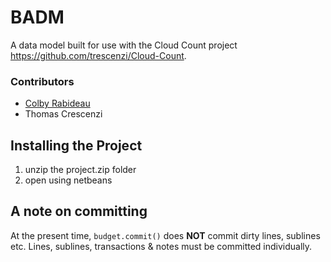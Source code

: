 # BADM
A data model built for use with the Cloud Count project https://github.com/trescenzi/Cloud-Count. 

### Contributors
* [Colby Rabideau](http://colbyrabideau.com)
* Thomas Crescenzi

## Installing the Project
1. unzip the project.zip folder
2. open using netbeans

## A note on committing
At the present time, `budget.commit()` does **NOT** commit dirty lines,
sublines etc. Lines, sublines, transactions & notes must be committed
individually.

